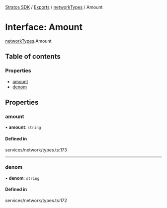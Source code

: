 [Stratos SDK](../README.md) / [Exports](../modules.md) / [networkTypes](../modules/networkTypes.md) / Amount

# Interface: Amount

[networkTypes](../modules/networkTypes.md).Amount

## Table of contents

### Properties

- [amount](networkTypes.Amount.md#amount)
- [denom](networkTypes.Amount.md#denom)

## Properties

### amount

• **amount**: `string`

#### Defined in

services/network/types.ts:173

___

### denom

• **denom**: `string`

#### Defined in

services/network/types.ts:172
